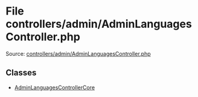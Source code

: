 File controllers/admin/AdminLanguagesController.php
=========

Source: [controllers/admin/AdminLanguagesController.php](https://github.com/PrestaShop/PrestaShop/blob/1.6.1.1/controllers/admin/AdminLanguagesController.php)


Classes
-------

* [AdminLanguagesControllerCore](class.AdminLanguagesControllerCore.md)

